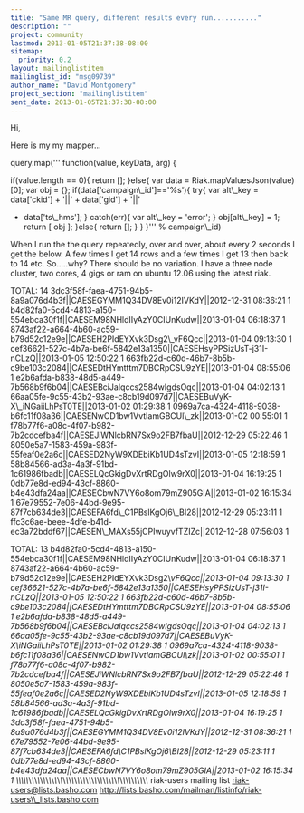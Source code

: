```yaml
---
title: "Same MR query, different results every run..........."
description: ""
project: community
lastmod: 2013-01-05T21:37:38-08:00
sitemap:
  priority: 0.2
layout: mailinglistitem
mailinglist_id: "msg09739"
author_name: "David Montgomery"
project_section: "mailinglistitem"
sent_date: 2013-01-05T21:37:38-08:00
---
```



Hi,

Here is my my mapper...

query.map('''
 function(value, keyData, arg) {

 if(value.length == 0){
 return [];
 }else{
 var data = Riak.mapValuesJson(value)[0];
 var obj = {};
 if(data['campaign\\_id']=='%s'){
 try{
 var alt\\_key = data['ckid'] + '||' + data['gid'] + '||'
+ data['ts\\_hms'];
 }
 catch(err){
 var alt\\_key = 'error';
 }
 obj[alt\\_key] = 1;
 return [ obj ];
 }else{
 return [];
 }
 }
 }''' % campaign\\_id)

When I run the the query repeatedly, over and over, about every 2 seconds
I get the below. A few times I get 14 rows and a few times I get 13 then
back to 14 etc. So.....why? There should be no variation. I have a three
node cluster, two cores, 4 gigs or ram on ubuntu 12.06 using the latest
riak.


TOTAL: 14
3dc3f58f-faea-4751-94b5-8a9a076d4b3f||CAESEGYMM1Q34DV8Ev0i12IVKdY||2012-12-31
08:36:21 1
b4d82fa0-5cd4-4813-a150-554ebca30f1f||CAESEM98NHldIIyAzY0CIUnKudw||2013-01-04
06:18:37 1
8743af22-a664-4b60-ac59-b79d52c12e9e||CAESEH2PIdEYXvk3Dsg2\\_vF6Qcc||2013-01-04
09:13:30 1
cef36621-527c-4b7a-be6f-5842e13a1350||CAESEHsyPPSizUsT-j31I-nCLzQ||2013-01-05
12:50:22 1
663fb22d-c60d-46b7-8b5b-c9be103c2084||CAESEDtHYmtttm7DBCRpCSU9zYE||2013-01-04
08:55:06 1
e2b6afda-b838-48d5-a449-7b568b9f6b04||CAESEBciJaIqccs2584wIgdsOqc||2013-01-04
04:02:13 1
66aa05fe-9c55-43b2-93ae-c8cb19d097d7||CAESEBuVyK-X\\_iNGaiiLhPsT0TE||2013-01-02
01:29:38 1
0969a7ca-4324-4118-9038-b6fc11f08a36||CAESENwCD1bw1VvtIamGBCUl\\_zk||2013-01-02
00:55:01 1
f78b77f6-a08c-4f07-b982-7b2cdcefba4f||CAESEJiWNlcbRN7Sx9o2FB7fbaU||2012-12-29
05:22:46 1
8050e5a7-1583-459a-983f-55feaf0e2a6c||CAESED2NyW9XDEbiKb1UD4sTzvI||2013-01-05
12:18:59 1
58b84566-ad3a-4a3f-91bd-1c61986fbadb||CAESELQcGkigDvXrtRDgOlw9rX0||2013-01-04
16:19:25 1
0db77e8d-ed94-43cf-8860-b4e43dfa24aa||CAESECbwN7VY6o8om79mZ905GIA||2013-01-02
16:15:34 1
67e79552-7e06-44bd-9e95-87f7cb634de3||CAESEFA6fd\\_C1PBslKgOj6\\_BI28||2012-12-29
05:23:11 1
ffc3c6ae-beee-4dfe-b41d-ec3a72bddf67||CAESEN\\_MAXs55jCPIwuyvfTZIZc||2012-12-28
07:56:03 1


TOTAL: 13
b4d82fa0-5cd4-4813-a150-554ebca30f1f||CAESEM98NHldIIyAzY0CIUnKudw||2013-01-04
06:18:37 1
8743af22-a664-4b60-ac59-b79d52c12e9e||CAESEH2PIdEYXvk3Dsg2\\_vF6Qcc||2013-01-04
09:13:30 1
cef36621-527c-4b7a-be6f-5842e13a1350||CAESEHsyPPSizUsT-j31I-nCLzQ||2013-01-05
12:50:22 1
663fb22d-c60d-46b7-8b5b-c9be103c2084||CAESEDtHYmtttm7DBCRpCSU9zYE||2013-01-04
08:55:06 1
e2b6afda-b838-48d5-a449-7b568b9f6b04||CAESEBciJaIqccs2584wIgdsOqc||2013-01-04
04:02:13 1
66aa05fe-9c55-43b2-93ae-c8cb19d097d7||CAESEBuVyK-X\\_iNGaiiLhPsT0TE||2013-01-02
01:29:38 1
0969a7ca-4324-4118-9038-b6fc11f08a36||CAESENwCD1bw1VvtIamGBCUl\\_zk||2013-01-02
00:55:01 1
f78b77f6-a08c-4f07-b982-7b2cdcefba4f||CAESEJiWNlcbRN7Sx9o2FB7fbaU||2012-12-29
05:22:46 1
8050e5a7-1583-459a-983f-55feaf0e2a6c||CAESED2NyW9XDEbiKb1UD4sTzvI||2013-01-05
12:18:59 1
58b84566-ad3a-4a3f-91bd-1c61986fbadb||CAESELQcGkigDvXrtRDgOlw9rX0||2013-01-04
16:19:25 1
3dc3f58f-faea-4751-94b5-8a9a076d4b3f||CAESEGYMM1Q34DV8Ev0i12IVKdY||2012-12-31
08:36:21 1
67e79552-7e06-44bd-9e95-87f7cb634de3||CAESEFA6fd\\_C1PBslKgOj6\\_BI28||2012-12-29
05:23:11 1
0db77e8d-ed94-43cf-8860-b4e43dfa24aa||CAESECbwN7VY6o8om79mZ905GIA||2013-01-02
16:15:34 1
\\_\\_\\_\\_\\_\\_\\_\\_\\_\\_\\_\\_\\_\\_\\_\\_\\_\\_\\_\\_\\_\\_\\_\\_\\_\\_\\_\\_\\_\\_\\_\\_\\_\\_\\_\\_\\_\\_\\_\\_\\_\\_\\_\\_\\_\\_\\_
riak-users mailing list
riak-users@lists.basho.com
http://lists.basho.com/mailman/listinfo/riak-users\\_lists.basho.com

